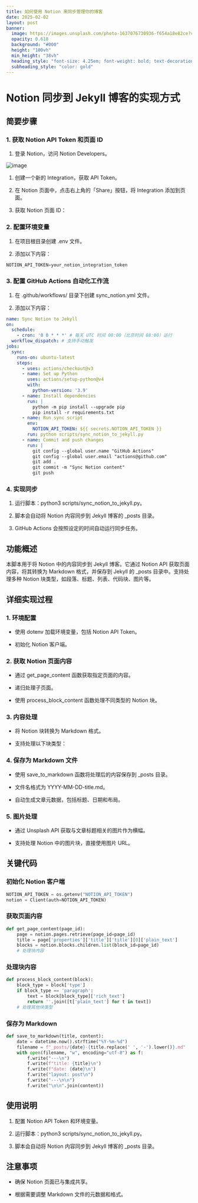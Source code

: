 ```yaml
---
title: 如何使用 Notion 来同步管理你的博客
date: 2025-02-02
layout: post
banner:
  image: https://images.unsplash.com/photo-1637076730936-f654a18e82ce?crop=entropy&cs=tinysrgb&fit=max&fm=jpg&ixid=M3w2OTIwMzJ8MHwxfHJhbmRvbXx8fHx8fHx8fDE3Mzg1Mjc0Nzh8&ixlib=rb-4.0.3&q=80&w=1080
  opacity: 0.618
  background: "#000"
  height: "100vh"
  min_height: "38vh"
  heading_style: "font-size: 4.25em; font-weight: bold; text-decoration: underline"
  subheading_style: "color: gold"
---
```


# Notion 同步到 Jekyll 博客的实现方式

## 简要步骤

### 1. 获取 Notion API Token 和页面 ID

1. 登录 Notion，访问 Notion Developers。

![image](https://prod-files-secure.s3.us-west-2.amazonaws.com/a7a0cc5a-89b9-4cda-8686-1fba0ca52f40/d19c1afe-dea5-4312-9333-786b0ba83054/image.png?X-Amz-Algorithm=AWS4-HMAC-SHA256&X-Amz-Content-Sha256=UNSIGNED-PAYLOAD&X-Amz-Credential=ASIAZI2LB4665RIFZFA5%2F20250202%2Fus-west-2%2Fs3%2Faws4_request&X-Amz-Date=20250202T201758Z&X-Amz-Expires=3600&X-Amz-Security-Token=IQoJb3JpZ2luX2VjEOr%2F%2F%2F%2F%2F%2F%2F%2F%2F%2FwEaCXVzLXdlc3QtMiJGMEQCIG4A3vF0HRAPQDyIiTf3tLM%2BAgxCKGSUYjHQTjzqZOLuAiAkoDu5Qq1YbfZ%2BpcPGEzYSx1Qfu4I5MJE5tuts%2B5Bc0SqIBAjz%2F%2F%2F%2F%2F%2F%2F%2F%2F%2F8BEAAaDDYzNzQyMzE4MzgwNSIM%2FqPnJ02TSWq5xPnIKtwDiU93oeQKFQu9Wf4rC5nCoZLPcg4k42RLBa9ShC%2BB0p7rdFxFkWinn9RWB9Nuh88EfSE0Q7J38w0%2Bp4lDEKAugeXeA9QPtl6C3nBgC4scGjH0exYisMF5dEDeht8w9D8W44UPLXMXxZxEbA2trfEqvROnAiJXelfWYoXsw1xlaZDkI%2FyHhgSQMemeXr3JKOroKx0UdIWV7ZP3hFRJU7lEYK0YhGaKP0XYLa2J81W4JQc0vpvwyV8K%2FdcB0SgCekilFnfSjrFHtgGZOEjxh7UYmXuopRzsCsWt3MvbubMEHrzn6%2Fd%2FtvN00N4BKtqx4kg4NBr3OByYMduQ9HxkIVkbd3R7m5er2I1KyK%2F4ZqfZSOuFAl6LdV9C37ls0UywUF07Y32Z9G0RZJgnRhP7MK%2FB1jHn9uNbxIKlz5VkZUM7exUHyYCxY6mKJG%2BIxoI8GBU3dujNWrLUD4Sv9Xo%2Fw5wlB2YCljN1pzoR97bCsrDQi7CotEV3Dy3DA1etA1mk9pOEMfIcrhifyydOrvfM6HO%2FU%2FSBW0V961U8fqU4lHhhPsOfl%2B6NgV7NUNEQ5Pmlmk3LZWIu7xEnJKvccsk%2F0PgfvUTBLKxyuXp9%2FatMK8GkiMGahVU1tRx8iilejbown93%2BvAY6pgHM0aJyvuucjg%2FkOh%2BBaqQ2vJMsvex7Rn0r745Y9neA8hyaAviwRKGl%2BAk5cZINqcW%2F4xtSCnISpPSH3TmqxysiQznc0qs5ZPrw%2Fqed%2FzcrUiytvp0eKMf%2FkifAT%2BLFUgZhfT6E6fDtkDIH%2FOtlBsU%2BrKa%2FWMtASRHwibc%2FAKv9Z%2BMa0d8gwhakRJQhKlu8t%2B9Jspf1IxCI72BEJwbnZHLlpx9X32wJ&X-Amz-Signature=128c15b8922a4fa91c1f66a53a5069dc777b866d7a52b724ee7cc96ca40f92e3&X-Amz-SignedHeaders=host&x-id=GetObject)

1. 创建一个新的 Integration，获取 API Token。

1. 在 Notion 页面中，点击右上角的「Share」按钮，将 Integration 添加到页面。

1. 获取 Notion 页面 ID：


### 2. 配置环境变量

1. 在项目根目录创建 .env 文件。

1. 添加以下内容：

```javascript
NOTION_API_TOKEN=your_notion_integration_token
```

### 3. 配置 GitHub Actions 自动化工作流

1. 在 .github/workflows/ 目录下创建 sync_notion.yml 文件。

1. 添加以下内容：

```yaml
name: Sync Notion to Jekyll
on:
  schedule:
    - cron: '0 0 * * *' # 每天 UTC 时间 00:00（北京时间 08:00）运行
  workflow_dispatch: # 支持手动触发
jobs:
  sync:
    runs-on: ubuntu-latest
    steps:
      - uses: actions/checkout@v3
      - name: Set up Python
        uses: actions/setup-python@v4
        with:
          python-version: '3.9'
      - name: Install dependencies
        run: |
          python -m pip install --upgrade pip
          pip install -r requirements.txt
      - name: Run sync script
        env:
          NOTION_API_TOKEN: ${{ secrets.NOTION_API_TOKEN }}
        run: python scripts/sync_notion_to_jekyll.py
      - name: Commit and push changes
        run: |
          git config --global user.name "GitHub Actions"
          git config --global user.email "actions@github.com"
          git add .
          git commit -m "Sync Notion content"
          git push
```

### 4. 实现同步

1. 运行脚本：python3 scripts/sync_notion_to_jekyll.py。

1. 脚本会自动将 Notion 内容同步到 Jekyll 博客的 _posts 目录。

1. GitHub Actions 会按照设定的时间自动运行同步任务。

## 功能概述

本脚本用于将 Notion 中的内容同步到 Jekyll 博客。它通过 Notion API 获取页面内容，将其转换为 Markdown 格式，并保存到 Jekyll 的 _posts 目录中。支持处理多种 Notion 块类型，如段落、标题、列表、代码块、图片等。

## 详细实现过程

### 1. 环境配置

- 使用 dotenv 加载环境变量，包括 Notion API Token。

- 初始化 Notion 客户端。

### 2. 获取 Notion 页面内容

- 通过 get_page_content 函数获取指定页面的内容。

- 递归处理子页面。

- 使用 process_block_content 函数处理不同类型的 Notion 块。

### 3. 内容处理

- 将 Notion 块转换为 Markdown 格式。

- 支持处理以下块类型：


### 4. 保存为 Markdown 文件

- 使用 save_to_markdown 函数将处理后的内容保存到 _posts 目录。

- 文件名格式为 YYYY-MM-DD-title.md。

- 自动生成文章元数据，包括标题、日期和布局。

### 5. 图片处理

- 通过 Unsplash API 获取与文章标题相关的图片作为横幅。

- 支持处理 Notion 中的图片块，直接使用图片 URL。

## 关键代码

### 初始化 Notion 客户端

```python
NOTION_API_TOKEN = os.getenv("NOTION_API_TOKEN")
notion = Client(auth=NOTION_API_TOKEN)
```

### 获取页面内容

```python
def get_page_content(page_id):
    page = notion.pages.retrieve(page_id=page_id)
    title = page['properties']['title']['title'][0]['plain_text']
    blocks = notion.blocks.children.list(block_id=page_id)
    # 处理块内容
```

### 处理块内容

```python
def process_block_content(block):
    block_type = block['type']
    if block_type == 'paragraph':
        text = block[block_type]['rich_text']
        return ''.join([t['plain_text'] for t in text])
    # 处理其他块类型
```

### 保存为 Markdown

```python
def save_to_markdown(title, content):
    date = datetime.now().strftime("%Y-%m-%d")
    filename = f"_posts/{date}-{title.replace(' ', '-').lower()}.md"
    with open(filename, "w", encoding="utf-8") as f:
        f.write("---\n")
        f.write(f"title: {title}\n")
        f.write(f"date: {date}\n")
        f.write("layout: post\n")
        f.write("---\n\n")
        f.write("\n\n".join(content))
```

## 使用说明

1. 配置 Notion API Token 和环境变量。

1. 运行脚本：python3 scripts/sync_notion_to_jekyll.py。

1. 脚本会自动将 Notion 内容同步到 Jekyll 博客的 _posts 目录。

## 注意事项

- 确保 Notion 页面已与集成共享。

- 根据需要调整 Markdown 文件的元数据和格式。